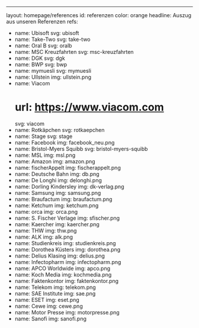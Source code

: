 ---
layout: homepage/references
id: referenzen
color: orange
headline: Auszug aus unseren Referenzen
refs:
  - name: Ubisoft
    svg: ubisoft
  - name: Take-Two
    svg: take-two
  - name: Oral B
    svg: oralb
  - name: MSC Kreuzfahrten
    svg: msc-kreuzfahrten
  - name: DGK
    svg: dgk
  - name: BWP
    svg: bwp
  - name: mymuesli
    svg: mymuesli
  - name: Ullstein
    img: ullstein.png
  - name: Viacom
    # url: https://www.viacom.com
    svg: viacom
  - name: Rotkäpchen
    svg: rotkaepchen
  - name: Stage
    svg: stage
  - name: Facebook
    img: facebook_neu.png
  - name: Bristol-Myers Squibb
    svg: bristol-myers-squibb
  - name: MSL
    img: msl.png
  - name: Amazon
    img: amazon.png
  - name: fischerAppelt
    img: fischerappelt.png
  - name: Deutsche Bahn
    img: db.png
  - name: De Longhi
    img: delonghi.png
  - name: Dorling Kindersley
    img: dk-verlag.png
  - name: Samsung
    img: samsung.png
  - name: Braufactum
    img: braufactum.png
  - name: Ketchum
    img: ketchum.png
  - name: orca
    img: orca.png
  - name: S. Fischer Verlage
    img: sfischer.png
  - name: Kaercher
    img: kaercher.png
  - name: THW
    img: thw.png
  - name: ALK
    img: alk.png
  - name: Studienkreis
    img: studienkreis.png
  - name: Dorothea Küsters
    img: dorothea.png
  - name: Delius Klasing
    img: delius.png
  - name: Infectopharm
    img: infectopharm.png
  - name: APCO Worldwide
    img: apco.png
  - name: Koch Media
    img: kochmedia.png
  - name: Faktenkontor
    img: faktenkontor.png
  - name: Telekom
    img: telekom.png
  - name: SAE Institute
    img: sae.png
  - name: ESET
    img: eset.png
  - name: Cewe
    img: cewe.png
  - name: Motor Presse
    img: motorpresse.png
  - name: Sanofi
    img: sanofi.png
